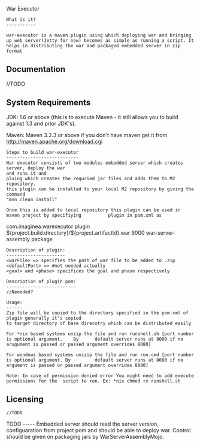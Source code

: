 
War Executor

	What is it?
	-----------

	war-executor is a maven plugin using which deploying war and bringing up web server(Jetty for now) becomes as simple as running a script. It helps in distributing the war and packaged embedded server in zip format 

  Documentation
  -------------

  //TODO

  System Requirements
  -------------------

  JDK:
    1.6 or above (this is to execute Maven - it still allows you to build against 1.3
    and prior JDK's).

  Maven:
    Maven 3.2.3 or above if you don't have maven get it from http://maven.apache.org/download.cgi
	
	Steps to build war-executor
	---------------------------
	War executor consists of two modules embedded server which creates server, deploy the war 
	and runs it and
	pluing which creates the requried jar files and adds them to M2 repository. 
	this plugin can be installed to your local M2 repository by giving the command 
	"mvn clean install"

	Once this is added to local repository this plugin can be used in maven project by specifiying 			plugin in pom.xml as
  <plugin>
				<groupId>com.imaginea.warexecutor</groupId>
				<artifactId>plugin</artifactId>
				<configuration>
					<warFile>${project.build.directory}/${project.artifactId}.war</warFile>
					<defaultPort>9000</defaultPort>
				</configuration>
				<executions>
					<execution>
						<goals>
							<goal>war-server-assembly</goal>
						</goals>
						<phase>package</phase>
					</execution>
				</executions>
			</plugin>

	Description of plugin:
	----------------------
	<warFile> => specifies the path of war file to be added to .zip
	<defaultPort> => #not needed actually
	<goal> and <phase> specifices the goal and phase respectively

	Description of plugin pom:	
	--------------------------
	//Neeeded?

	Usage:
	------
	Zip file will be copied to the directory specified in the pom.xml of plugin generally it's copied
	to target directory of base direcotry which can be distributed easily

	For *nix based systems unzip the file and run runshell.sh [port number is optional argument. 	By 		default server runs at 8080 if no arugument is passed or passed argument overrides 8080]

	For windows based systems unizip the file and run run.cmd [port number is optional argument. By 	 	default server runs at 8080 if no argument is passed or passed argument overrides 8080]

	Note: In case of permission denied error You might need to add execute permissions for the 	script to run. Ex: *nix chmod +x runshell.sh
  Licensing
  ---------
 	//TODO
 
 TODO
	-----
 Embedded server should read the server version, configuaration from project pom and should be 
 able to deploy war. 
 Control should be given on packaging jars by WarServerAssemblyMojo.
